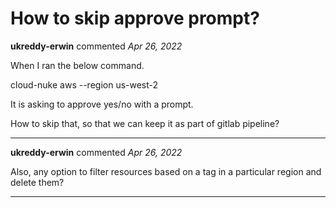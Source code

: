 # How to skip approve prompt?

**ukreddy-erwin** commented *Apr 26, 2022*

When I ran the below command.

cloud-nuke aws --region us-west-2

It is asking to approve yes/no with a prompt.

How to skip that, so that we can keep it as part of gitlab pipeline?
<br />
***


**ukreddy-erwin** commented *Apr 26, 2022*

Also, any option to filter resources based on a tag in a particular region and delete them?
***

